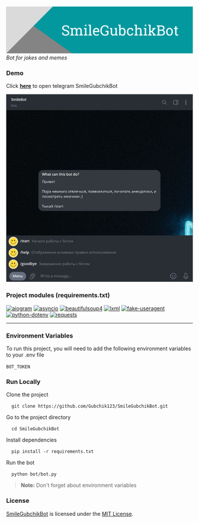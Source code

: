 <a href="http://t.me/SmileGubchikBot" target="_blank"><img title="SmileGubchikBot" alt="Header image" src="./md_images/SmileGubchikBot.png"></a>
_Bot for jokes and memes_

### Demo

Click **<a href="http://t.me/SmileGubchikBot" target="_blank">here</a>** to open telegram SmileGubchikBot

<img title="Demo" alt="Demo image" src="./md_images/demo.jpg">

### Project modules (requirements.txt)

<a href='https://pypi.org/project/aiogram'><img alt='aiogram' src='https://img.shields.io/pypi/v/aiogram?label=aiogram&color=blue'></a> <a href='https://pypi.org/project/asyncio'><img alt='asyncio' src='https://img.shields.io/pypi/v/asyncio?label=asyncio&color=blue'></a> <a href='https://pypi.org/project/beautifulsoup4'><img alt='beautifulsoup4' src='https://img.shields.io/pypi/v/beautifulsoup4?label=beautifulsoup4&color=blue'></a> <a href='https://pypi.org/project/lxml'><img alt='lxml' src='https://img.shields.io/pypi/v/lxml?label=lxml&color=blue'></a> <a href='https://pypi.org/project/fake-useragent'><img alt='fake-useragent' src='https://img.shields.io/pypi/v/fake-useragent?label=fake-useragent&color=blue'></a> <a href='https://pypi.org/project/python-dotenv'><img alt='python-dotenv' src='https://img.shields.io/pypi/v/python-dotenv?label=python-dotenv&color=blue'></a> <a href='https://pypi.org/project/requests'><img alt='requests' src='https://img.shields.io/pypi/v/requests?label=requests&color=blue'></a> 

---

### Environment Variables

To run this project, you will need to add the following environment variables to your .env file

`BOT_TOKEN`

### Run Locally

Clone the project

```
  git clone https://github.com/Gubchik123/SmileGubchikBot.git
```

Go to the project directory

```
  cd SmileGubchikBot
```

Install dependencies

```
  pip install -r requirements.txt
```

Run the bot

```
  python bot/bot.py
```

> **Note:** Don't forget about environment variables

            
### License

[SmileGubchikBot](https://github.com/Gubchik123/SmileGubchikBot) is licensed under the [MIT License](https://github.com/Gubchik123/SmileGubchikBot/blob/master/LICENSE.md).